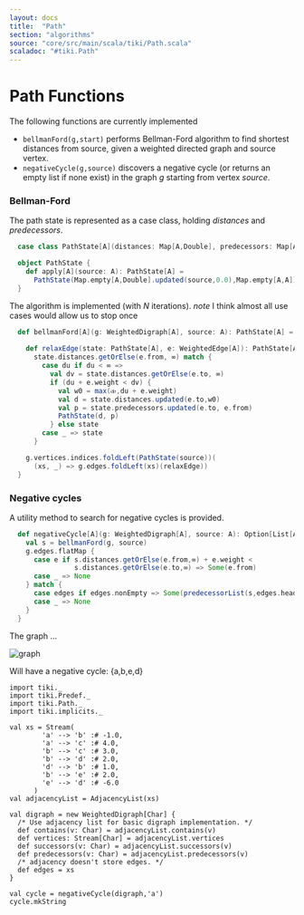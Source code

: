 ```yaml
---
layout: docs 
title:  "Path"
section: "algorithms"
source: "core/src/main/scala/tiki/Path.scala"
scaladoc: "#tiki.Path"
---
```

# Path Functions

The following functions are currently implemented

-  `bellmanFord(g,start)` performs Bellman-Ford algorithm to find shortest distances from source,
given a weighted directed graph and source vertex.
- `negativeCycle(g,source)` discovers a negative cycle (or returns an empty list if none exist) in the graph
 _g_ starting from vertex _source_.

### Bellman-Ford

The path state is represented as a case class, holding _distances_ and _predecessors_.
```scala
  case class PathState[A](distances: Map[A,Double], predecessors: Map[A,A])

  object PathState {
    def apply[A](source: A): PathState[A] =
      PathState(Map.empty[A,Double].updated(source,0.0),Map.empty[A,A])
  }
```
The algorithm is implemented (with _N_ iterations). _note_ I think almost all 
use cases would allow us to stop once
```scala
  def bellmanFord[A](g: WeightedDigraph[A], source: A): PathState[A] = {
    
    def relaxEdge(state: PathState[A], e: WeightedEdge[A]): PathState[A] =
      state.distances.getOrElse(e.from, ∞) match {
        case du if du < ∞ =>
          val dv = state.distances.getOrElse(e.to, ∞)
          if (du + e.weight < dv) {
            val w0 = max(⧞,du + e.weight)
            val d = state.distances.updated(e.to,w0)
            val p = state.predecessors.updated(e.to, e.from)
            PathState(d, p)
          } else state
        case _ => state
      }

    g.vertices.indices.foldLeft(PathState(source))(
      (xs, _) => g.edges.foldLeft(xs)(relaxEdge))
  }
```


### Negative cycles

A utility method to search for negative cycles is provided.

```scala
  def negativeCycle[A](g: WeightedDigraph[A], source: A): Option[List[A]] = {
    val s = bellmanFord(g, source)
    g.edges.flatMap {
      case e if s.distances.getOrElse(e.from,∞) + e.weight <
                s.distances.getOrElse(e.to,∞) => Some(e.from)
      case _ => None
    } match {
      case edges if edges.nonEmpty => Some(predecessorList(s,edges.head))
      case _ => None
    }
  }
```

The graph ...

![graph](https://raw.github.com/lewismj/tiki/master/docs/src/main/resources/microsite/img/cycle.png)

Will have a negative cycle: {a,b,e,d}

```tut
import tiki._
import tiki.Predef._
import tiki.Path._
import tiki.implicits._

val xs = Stream(
        'a' --> 'b' :# -1.0,
        'a' --> 'c' :# 4.0,
        'b' --> 'c' :# 3.0,
        'b' --> 'd' :# 2.0,
        'd' --> 'b' :# 1.0,
        'b' --> 'e' :# 2.0,
        'e' --> 'd' :# -6.0
      )
val adjacencyList = AdjacencyList(xs)

val digraph = new WeightedDigraph[Char] {
  /* Use adjacency list for basic digraph implementation. */
  def contains(v: Char) = adjacencyList.contains(v)
  def vertices: Stream[Char] = adjacencyList.vertices
  def successors(v: Char) = adjacencyList.successors(v)
  def predecessors(v: Char) = adjacencyList.predecessors(v)
  /* adjacency doesn't store edges. */
  def edges = xs
}

val cycle = negativeCycle(digraph,'a')
cycle.mkString
```

